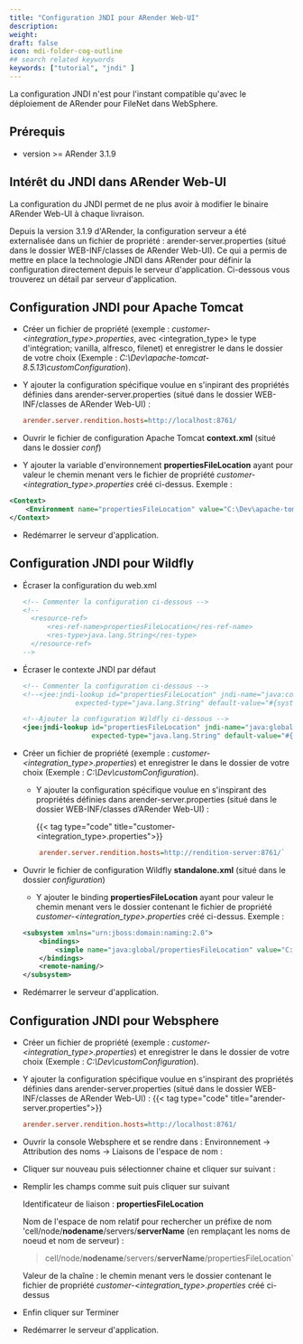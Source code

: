```yaml
---
title: "Configuration JNDI pour ARender Web-UI"
description:
weight: 
draft: false
icon: mdi-folder-cog-outline
## search related keywords
keywords: ["tutorial", "jndi" ]
---
```



La configuration JNDI n'est pour l'instant compatible qu'avec le déploiement de ARender pour FileNet dans WebSphere.


## Prérequis

- version >= ARender 3.1.9

## Intérêt du JNDI dans ARender Web-UI

La configuration du JNDI permet de ne plus avoir à modifier le binaire
ARender Web-UI à chaque livraison.

Depuis la version 3.1.9 d'ARender, la configuration serveur a été
externalisée dans un fichier de propriété : arender-server.properties
(situé dans le dossier WEB-INF/classes de ARender Web-UI). Ce qui a permis
de mettre en place la technologie JNDI dans ARender pour définir la
configuration directement depuis le serveur d'application. Ci-dessous
vous trouverez un détail par serveur d'application.

## Configuration JNDI pour Apache Tomcat

- Créer un fichier de propriété (exemple :
  *customer-<integration_type>.properties*, avec
  <integration_type> le type d'intégration; vanilla, alfresco,
  filenet) et enregistrer le dans le dossier de votre choix (Exemple :
  *C:\Dev\apache-tomcat-8.5.13\customConfiguration*).
- Y ajouter la configuration spécifique voulue en s'inpirant des
  propriétés définies dans arender-server.properties (situé dans le
  dossier WEB-INF/classes de ARender Web-UI) :
  
  ```cfg
  arender.server.rendition.hosts=http://localhost:8761/
  ```

- Ouvrir le fichier de configuration Apache Tomcat **context.xml**
  (situé dans le dossier *conf*)
- Y ajouter la variable d'environnement **propertiesFileLocation**
  ayant pour valeur le chemin menant vers le fichier de propriété
  *customer-<integration_type>.properties* créé ci-dessus. Exemple
  :

<!-- end list -->

``` xml
<Context>
    <Environment name="propertiesFileLocation" value="C:\Dev\apache-tomcat-8.5.13\customConfiguration" type="java.lang.String" override="false"/>
</Context>
```

- Redémarrer le serveur d'application.

## Configuration JNDI pour Wildfly

- Écraser la configuration du web.xml


  ```XML
  <!-- Commenter la configuration ci-dessous -->
  <!--
  	<resource-ref>
		<res-ref-name>propertiesFileLocation</res-ref-name>
		<res-type>java.lang.String</res-type>
	</resource-ref>
  -->
  ```


- Écraser le contexte JNDI par défaut


  ```XML
  <!-- Commenter la configuration ci-dessous -->
  <!--<jee:jndi-lookup id="propertiesFileLocation" jndi-name="java:comp/env/propertiesFileLocation"
               expected-type="java.lang.String" default-value="#{systemProperties['user.home']}/ARenderConfiguration/"/>-->
  
  <!--Ajouter la configuration Wildfly ci-dessous -->
  <jee:jndi-lookup id="propertiesFileLocation" jndi-name="java:global/propertiesFileLocation"
                   expected-type="java.lang.String" default-value="#{systemProperties['user.home']}/ARenderConfiguration/"/>
  ```


- Créer un fichier de propriété (exemple :
  *customer-<integration_type>.properties*) et enregistrer le dans
  le dossier de votre choix (Exemple :
  *C:\Dev\customConfiguration*).
  - Y ajouter la configuration spécifique voulue en s'inspirant des
    propriétés définies dans arender-server.properties (situé dans le
    dossier WEB-INF/classes d’ARender Web-UI) :

    {{< tag type="code" title="customer-<integration_type>.properties">}}

  ```cfg
      arender.server.rendition.hosts=http://rendition-server:8761/`
  ```
  

- Ouvrir le fichier de configuration Wildfly **standalone.xml** (situé
  dans le dossier *configuration*)
  - Y ajouter le binding **propertiesFileLocation** ayant pour valeur le
    chemin menant vers le dossier contenant le fichier de propriété
    *customer-<integration_type>.properties* créé ci-dessus. Exemple
    :

  
  <!-- end list -->
  
  ``` xml
  <subsystem xmlns="urn:jboss:domain:naming:2.0">
      <bindings>
          <simple name="java:global/propertiesFileLocation" value="C:\Dev\customConfiguration\" type="java.lang.String"/>
      </bindings>
      <remote-naming/>
  </subsystem>
  ```

- Redémarrer le serveur d'application.

## Configuration JNDI pour Websphere

- Créer un fichier de propriété (exemple :
  *customer-<integration_type>.properties*) et enregistrer le dans
  le dossier de votre choix (Exemple :
  *C:\Dev\customConfiguration*).
- Y ajouter la configuration spécifique voulue en s'inspirant des
  propriétés définies dans arender-server.properties (situé dans le
  dossier WEB-INF/classes de ARender Web-UI) :
  {{< tag type="code" title="arender-server.properties">}}
  
  ```cfg
  arender.server.rendition.hosts=http://localhost:8761/
  ```
  
- Ouvrir la console Websphere et se rendre dans : Environnement ->
  Attribution des noms -> Liaisons de l'espace de nom :


- Cliquer sur nouveau puis sélectionner chaine et cliquer sur suivant :


- Remplir les champs comme suit puis cliquer sur suivant

  Identificateur de liaison : **propertiesFileLocation**

  Nom de l'espace de nom relatif pour rechercher un préfixe de nom
  'cell/node/**nodename**/servers/**serverName** (en remplaçant les noms de
  noeud et nom de serveur) :

  > cell/node/**nodename**/servers/**serverName**/propertiesFileLocation`

  Valeur de la chaîne : le chemin menant vers le dossier contenant le
  fichier de propriété *customer-<integration_type>.properties* créé
  ci-dessus


- Enfin cliquer sur Terminer


- Redémarrer le serveur d'application.
